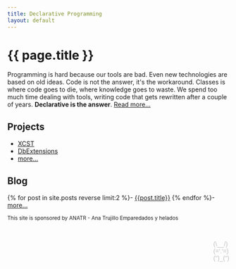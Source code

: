 ```yaml
---
title: Declarative Programming
layout: default
---
```


# {{ page.title }}

Programming is hard because our tools are bad. Even new technologies are based on old ideas. Code is not the answer, it's the workaround. Classes is where code goes to die, where knowledge goes to waste. We spend too much time dealing with tools, writing code that gets rewritten after a couple of years. **Declarative is the answer**. [Read more...](/p/about-me.html)

## Projects

- [XCST](/XCST/)
- [DbExtensions](/DbExtensions/)
- [more...](https://github.com/maxtoroq)

## Blog

{% for post in site.posts reverse limit:2 %}- [{{post.title}}]({{post.url}})
{% endfor %}- [more...](/p/archive.html)

<small>This site is sponsored by ANATR - Ana Trujillo Emparedados y helados</small>

<p style="float: right; white-space: pre; line-height: initial; font-family: sans-serif; color: silver">
(\__/)
(='.'=)
(")_(")
</p>
